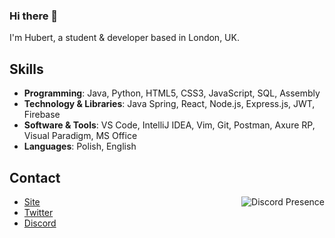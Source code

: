 ### Hi there 👋
I'm Hubert, a student & developer based in London, UK.

## Skills

   - **Programming**:             Java, Python, HTML5, CSS3, JavaScript, SQL, Assembly
   - **Technology & Libraries**:  Java Spring, React, Node.js, Express.js, JWT, Firebase
   - **Software & Tools**:        VS Code, IntelliJ IDEA, Vim, Git, Postman, Axure RP, Visual Paradigm, MS Office
   - **Languages**:               Polish, English

## Contact

<a href="https://discord.com/users/527963473184030720" target="_blank" rel="nofollow">
   <img src="https://lanyard.cnrad.dev/api/527963473184030720?idleMessage=Probably%20doing%20something..." alt="Discord Presence" align="right">
</a>

   - [Site](imexotic.vercel.app/)
   - [Twitter](https://twitter.com/exotic2137) 
   - [Discord](https://discord.gg/EF84a7Nn)

    
<!--
**imexotic/imexotic** is a ✨ _special_ ✨ repository because its `README.md` (this file) appears on your GitHub profile.

Here are some ideas to get you started:

- 🔭 I’m currently working on ...
- 🌱 I’m currently learning ...
- 👯 I’m looking to collaborate on ...
- 🤔 I’m looking for help with ...
- 💬 Ask me about ...
- 📫 How to reach me: ...
- 😄 Pronouns: ...
- ⚡ Fun fact: ...
-->
